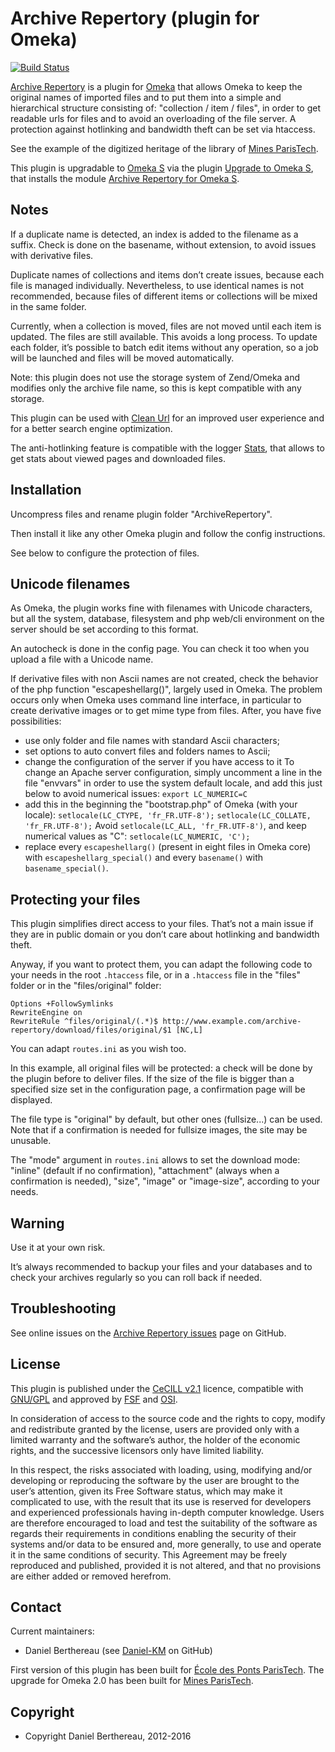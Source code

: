 Archive Repertory (plugin for Omeka)
====================================

[![Build Status](https://travis-ci.org/Daniel-KM/ArchiveRepertory.svg?branch=master)](https://travis-ci.org/Daniel-KM/ArchiveRepertory)

[Archive Repertory] is a plugin for [Omeka] that allows Omeka to keep the
original names of imported files and to put them into a simple and hierarchical
structure consisting of: "collection / item / files", in order to get readable
urls for files and to avoid an overloading of the file server. A protection
against hotlinking and bandwidth theft can be set via htaccess.

See the example of the digitized heritage of the library of [Mines ParisTech].

This plugin is upgradable to [Omeka S] via the plugin [Upgrade to Omeka S], that
installs the module [Archive Repertory for Omeka S].


Notes
-----

If a duplicate name is detected, an index is added to the filename as a suffix.
Check is done on the basename, without extension, to avoid issues with
derivative files.

Duplicate names of collections and items don’t create issues, because each file
is managed individually. Nevertheless, to use identical names is not recommended,
because files of different items or collections will be mixed in the same
folder.

Currently, when a collection is moved, files are not moved until each item is
updated. The files are still available. This avoids a long process. To
update each folder, it’s possible to batch edit items without any operation, so
a job will be launched and files will be moved automatically.

Note: this plugin does not use the storage system of Zend/Omeka and modifies
only the archive file name, so this is kept compatible with any storage.

This plugin can be used with [Clean Url] for an improved user experience and
for a better search engine optimization.

The anti-hotlinking feature is compatible with the logger [Stats], that allows
to get stats about viewed pages and downloaded files.


Installation
------------

Uncompress files and rename plugin folder "ArchiveRepertory".

Then install it like any other Omeka plugin and follow the config instructions.

See below to configure the protection of files.


Unicode filenames
-----------------

As Omeka, the plugin works fine with filenames with Unicode characters, but all
the system, database, filesystem and php web/cli environment on the server
should be set according to this format.

An autocheck is done in the config page. You can check it too when you upload a
file with a Unicode name.

If derivative files with non Ascii names are not created, check the behavior of
the php function "escapeshellarg()", largely used in Omeka. The problem occurs
only when Omeka uses command line interface, in particular to create derivative
images or to get mime type from files. After, you have five possibilities:

- use only folder and file names with standard Ascii characters;
- set options to auto convert files and folders names to Ascii;
- change the configuration of the server if you have access to it
    To change an Apache server configuration, simply uncomment a line in the
    file "envvars" in order to use the system default locale, and add this
    just below to avoid numerical issues:
    `export LC_NUMERIC=C`
- add this in the beginning the "bootstrap.php" of Omeka (with your locale):
    `setlocale(LC_CTYPE, 'fr_FR.UTF-8');`
    `setlocale(LC_COLLATE, 'fr_FR.UTF-8');`
    Avoid `setlocale(LC_ALL, 'fr_FR.UTF-8')`, and keep numerical values as "C":
    `setlocale(LC_NUMERIC, 'C');`
- replace every `escapeshellarg()` (present in eight files in Omeka core) with
`escapeshellarg_special()` and every `basename()` with `basename_special()`.


Protecting your files
---------------------

This plugin simplifies direct access to your files. That’s not a main issue if
they are in public domain or you don’t care about hotlinking and bandwidth
theft.

Anyway, if you want to protect them, you can adapt the following code to your
needs in the root `.htaccess` file, or in a `.htaccess` file in the "files"
folder or in the "files/original" folder:

```
Options +FollowSymlinks
RewriteEngine on
RewriteRule ^files/original/(.*)$ http://www.example.com/archive-repertory/download/files/original/$1 [NC,L]
```

You can adapt `routes.ini` as you wish too.

In this example, all original files will be protected: a check will be done by
the plugin before to deliver files. If the size of the file is bigger than a
specified size set in the configuration page, a confirmation page will be
displayed.

The file type is "original" by default, but other ones (fullsize...) can be
used. Note that if a confirmation is needed for fullsize images, the site may be
unusable.

The "mode" argument in `routes.ini` allows to set the download mode:
"inline" (default if no confirmation), "attachment" (always when a confirmation
is needed), "size", "image" or "image-size", according to your needs.


Warning
-------

Use it at your own risk.

It’s always recommended to backup your files and your databases and to check
your archives regularly so you can roll back if needed.


Troubleshooting
---------------

See online issues on the [Archive Repertory issues] page on GitHub.


License
-------

This plugin is published under the [CeCILL v2.1] licence, compatible with
[GNU/GPL] and approved by [FSF] and [OSI].

In consideration of access to the source code and the rights to copy, modify and
redistribute granted by the license, users are provided only with a limited
warranty and the software’s author, the holder of the economic rights, and the
successive licensors only have limited liability.

In this respect, the risks associated with loading, using, modifying and/or
developing or reproducing the software by the user are brought to the user’s
attention, given its Free Software status, which may make it complicated to use,
with the result that its use is reserved for developers and experienced
professionals having in-depth computer knowledge. Users are therefore encouraged
to load and test the suitability of the software as regards their requirements
in conditions enabling the security of their systems and/or data to be ensured
and, more generally, to use and operate it in the same conditions of security.
This Agreement may be freely reproduced and published, provided it is not
altered, and that no provisions are either added or removed herefrom.


Contact
-------

Current maintainers:
* Daniel Berthereau (see [Daniel-KM] on GitHub)

First version of this plugin has been built for [École des Ponts ParisTech].
The upgrade for Omeka 2.0 has been built for [Mines ParisTech].


Copyright
---------

* Copyright Daniel Berthereau, 2012-2016


[Archive Repertory]: https://github.com/Daniel-KM/ArchiveRepertory
[Omeka]: https://omeka.org
[Archive Repertory issues]: https://github.com/Daniel-KM/ArchiveRepertory/issues
[Clean Url]: https://github.com/Daniel-KM/CleanUrl
[Stats]: https://github.com/Daniel-KM/Stats
[Omeka S]: https://omeka.org/s
[Upgrade to Omeka S]: https://github.com/Daniel-KM/UpgradeToOmekaS
[Archive Repertory for Omeka S]: https://github.com/Daniel-KM/Omeka-S-module-ArchiveRepertory
[CeCILL v2.1]: https://www.cecill.info/licences/Licence_CeCILL_V2.1-en.html
[GNU/GPL]: https://www.gnu.org/licenses/gpl-3.0.html
[FSF]: https://www.fsf.org
[OSI]: http://opensource.org
[Daniel-KM]: https://github.com/Daniel-KM "Daniel Berthereau"
[École des Ponts ParisTech]: http://bibliotheque.enpc.fr
[Mines ParisTech]: https://patrimoine.mines-paristech.fr
